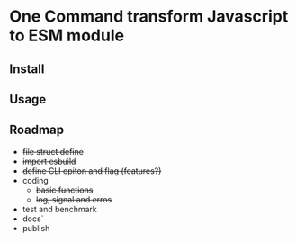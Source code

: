 # One Command transform Javascript to ESM module


## Install


## Usage


## Roadmap

- ~~file struct define~~
- ~~import esbuild~~ 
- ~~define CLI opiton and flag (features?)~~ 
- coding
  - ~~basic functions~~
  - ~~log, signal and erros~~
- test and benchmark
- docs`
- publish